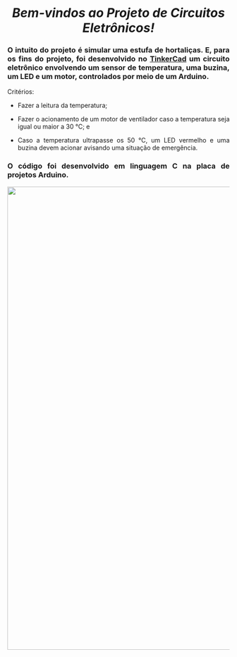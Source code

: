 <span align="center">

#  *Bem-vindos ao Projeto de Circuitos Eletrônicos!*

</span>

<span align="justify">


### O intuito do projeto é simular uma estufa de hortaliças. E, para os fins do projeto, foi desenvolvido no [TinkerCad](https://www.tinkercad.com/) um circuito eletrônico envolvendo um sensor de temperatura, uma buzina, um LED e um motor, controlados por meio de um Arduino.

Critérios:

- Fazer a leitura da temperatura;

- Fazer o acionamento de um motor de ventilador caso a temperatura seja igual ou maior a 30 °C; e

- Caso a temperatura ultrapasse os 50 °C, um LED vermelho e uma buzina devem acionar avisando uma situação de emergência.

### O código foi desenvolvido em linguagem C na placa de projetos Arduino.
 
</span>


<div align="center">
<img src="https://user-images.githubusercontent.com/111321791/209448081-5d9e0700-2bd2-4d63-89fd-1859ac662cbf.png" width="1050px" />
</div>
